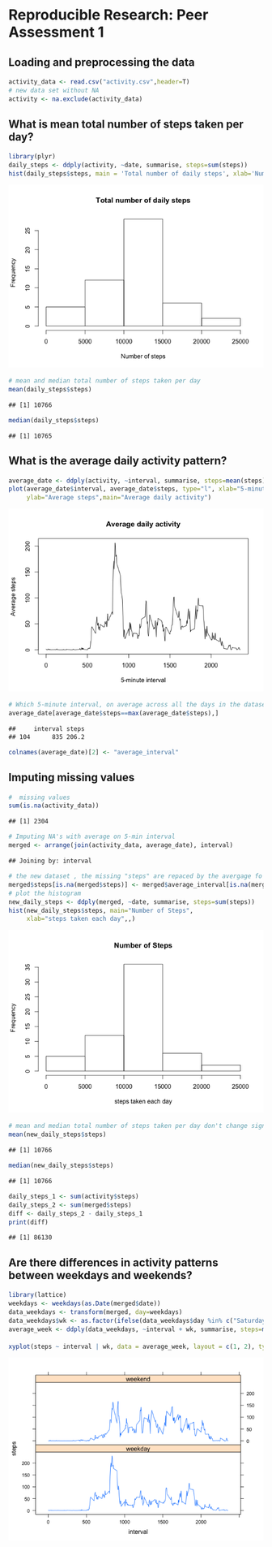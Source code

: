 # Reproducible Research: Peer Assessment 1



## Loading and preprocessing the data

```r
activity_data <- read.csv("activity.csv",header=T)
# new data set without NA
activity <- na.exclude(activity_data)
```



## What is mean total number of steps taken per day?

```r
library(plyr)
daily_steps <- ddply(activity, ~date, summarise, steps=sum(steps))
hist(daily_steps$steps, main = 'Total number of daily steps', xlab='Number of steps')
```

![plot of chunk unnamed-chunk-3](./PA1_template_files/figure-html/unnamed-chunk-3.png) 

```r
# mean and median total number of steps taken per day
mean(daily_steps$steps)
```

```
## [1] 10766
```

```r
median(daily_steps$steps)
```

```
## [1] 10765
```



## What is the average daily activity pattern?

```r
average_date <- ddply(activity, ~interval, summarise, steps=mean(steps))
plot(average_date$interval, average_date$steps, type="l", xlab="5-minute interval", 
     ylab="Average steps",main="Average daily activity")
```

![plot of chunk unnamed-chunk-4](./PA1_template_files/figure-html/unnamed-chunk-4.png) 

```r
# Which 5-minute interval, on average across all the days in the dataset, contains the maximum number of steps?
average_date[average_date$steps==max(average_date$steps),]
```

```
##     interval steps
## 104      835 206.2
```

```r
colnames(average_date)[2] <- "average_interval"
```



## Imputing missing values

```r
#  missing values
sum(is.na(activity_data))
```

```
## [1] 2304
```

```r
# Imputing NA's with average on 5-min interval
merged <- arrange(join(activity_data, average_date), interval)
```

```
## Joining by: interval
```

```r
# the new dataset , the missing "steps" are repaced by the avergage fo that interval
merged$steps[is.na(merged$steps)] <- merged$average_interval[is.na(merged$steps)]
# plot the histogram
new_daily_steps <- ddply(merged, ~date, summarise, steps=sum(steps))
hist(new_daily_steps$steps, main="Number of Steps", 
     xlab="steps taken each day",,)
```

![plot of chunk unnamed-chunk-5](./PA1_template_files/figure-html/unnamed-chunk-5.png) 

```r
# mean and median total number of steps taken per day don't change significantly
mean(new_daily_steps$steps)
```

```
## [1] 10766
```

```r
median(new_daily_steps$steps)
```

```
## [1] 10766
```

```r
daily_steps_1 <- sum(activity$steps)
daily_steps_2 <- sum(merged$steps)
diff <- daily_steps_2 - daily_steps_1
print(diff)
```

```
## [1] 86130
```



## Are there differences in activity patterns between weekdays and weekends?

```r
library(lattice)
weekdays <- weekdays(as.Date(merged$date))
data_weekdays <- transform(merged, day=weekdays)
data_weekdays$wk <- as.factor(ifelse(data_weekdays$day %in% c("Saturday", "Sunday"),"weekend", "weekday"))
average_week <- ddply(data_weekdays, ~interval + wk, summarise, steps=mean(steps))

xyplot(steps ~ interval | wk, data = average_week, layout = c(1, 2), type="l")
```

![plot of chunk unnamed-chunk-6](./PA1_template_files/figure-html/unnamed-chunk-6.png) 

